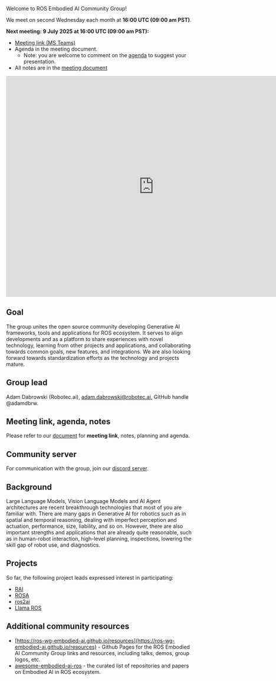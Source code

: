 Welcome to ROS Embodied AI Community Group!

We meet on second Wednesday each month at **16:00 UTC (09:00 am PST)**.

**Next meeting: 9 July 2025 at 16:00 UTC (09:00 am PST):**
- [Meeting link (MS Teams)](https://teams.microsoft.com/l/meetup-join/19%3ameeting_MzYyZDA2NWUtMTgwYy00NjhhLWFjZDAtNDRkMWZhMDQyMjZk%40thread.v2/0?context=%7b%22Tid%22%3a%224d3bb0db-5e86-4bfe-a87a-4c37871b4d75%22%2c%22Oid%22%3a%225b36b2b7-454f-4050-b794-83e7fca4479d%22%7d)
- Agenda in the meeting document.
  - Note: you are welcome to comment on the [agenda](https://docs.google.com/document/d/1GMWQins1LQjFvlmVgsAxAr0-5mtHv4RCLoJpv1xP3MM/edit?tab=t.0#heading=h.djfm065n25dz) to suggest your presentation.
- All notes are in the [meeting document](https://docs.google.com/document/d/1GMWQins1LQjFvlmVgsAxAr0-5mtHv4RCLoJpv1xP3MM/edit?tab=t.0#heading=h.djfm065n25dz)

<iframe src="https://calendar.google.com/calendar/embed?src=f2c8ed49c43b0db56a68fc262845ce347ad377e2b53f273feaeed825aa175338%40group.calendar.google.com&ctz=Europe%2FWarsaw" style="border: 0" width="800" height="600" frameborder="0" scrolling="no"></iframe>

## Goal

The group unites the open source community developing Generative AI frameworks, tools and applications for ROS ecosystem. It serves to
align developments and as a platform to share experiences with novel technology, learning from other projects and applications, and collaborating towards common goals, new features, and integrations. We are also looking forward towards standardization efforts as the technology and projects mature.

## Group lead

Adam Dabrowski (Robotec.ai), adam.dabrowski@robotec.ai, GitHub handle @adamdbrw.

## Meeting link, agenda, notes

Please refer to our [document](https://docs.google.com/document/d/1GMWQins1LQjFvlmVgsAxAr0-5mtHv4RCLoJpv1xP3MM/edit?usp=sharing) for **meeting link**, notes, planning and agenda.

## Community server

For communication with the group, join our [discord server](https://discord.gg/3PGHgTaJSB).

## Background

Large Language Models, Vision Language Models and AI Agent architectures are recent breakthrough technologies that most of you are familiar with. There are many gaps in Generative AI for robotics such as in spatial and temporal reasoning, dealing with imperfect perception and actuation, performance, size, liability, and so on. However, there are also important strengths and applications that are already quite reasonable, such as in human-robot interaction, high-level planning, inspections, lowering the skill gap of robot use, and diagnostics.

## Projects

So far, the following project leads expressed interest in participating: 
- [RAI](https://github.com/RobotecAI/rai)
- [ROSA](https://github.com/nasa-jpl/rosa)
- [ros2ai](https://github.com/fujitatomoya/ros2ai)
- [Llama ROS](https://github.com/mgonzs13/llama_ros)

## Additional community resources

- [https://ros-wg-embodied-ai.github.io/resources](https://ros-wg-embodied-ai.github.io/resources) - Github Pages for the ROS Embodied AI Community Group links and resources, including talks, demos, group logos, etc.
- [awesome-embodied-ai-ros](https://github.com/ros-wg-embodied-ai/awesome-embodied-ai-ros) - the curated list of repositories and papers on Embodied AI in ROS ecosystem.

